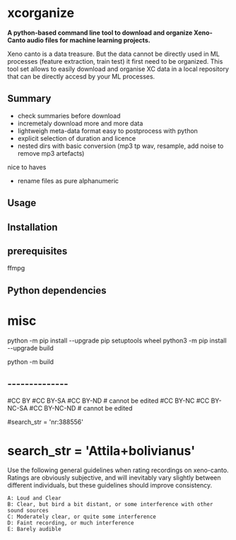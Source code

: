 # xcorganize
**A python-based command line tool to download and organize Xeno-Canto audio files for machine learning projects.**

Xeno canto is a data treasure.
But the data cannot be directly used in ML processes (feature extraction, train test) it first need to be organized.
This tool set allows to easily download and organise XC data in a local repository that can be directly accesd by your ML processes.  

## Summary
- check summaries before download 
- incremetaly download more and more data 
- lightweigh meta-data format easy to postprocess with python
- explicit selection of duration and licence
- nested dirs with basic conversion (mp3 tp wav, resample, add noise to remove mp3 artefacts)

nice to haves
- rename files as pure alphanumeric

## Usage

## Installation

## prerequisites
ffmpg

## Python dependencies


# misc 
python -m pip install --upgrade pip setuptools wheel
python3 -m pip install --upgrade build

python -m build




## --------------
#CC BY
#CC BY-SA 
#CC BY-ND # cannot be edited 
#CC BY-NC
#CC BY-NC-SA 
#CC BY-NC-ND # cannot be edited 

#search_str = 'nr:388556'
# search_str = 'Attila+bolivianus'






Use the following general guidelines when rating recordings on xeno-canto. Ratings are obviously subjective, and will inevitably vary slightly between different individuals, but these guidelines should improve consistency.

    A: Loud and Clear
    B: Clear, but bird a bit distant, or some interference with other sound sources
    C: Moderately clear, or quite some interference
    D: Faint recording, or much interference
    E: Barely audible

